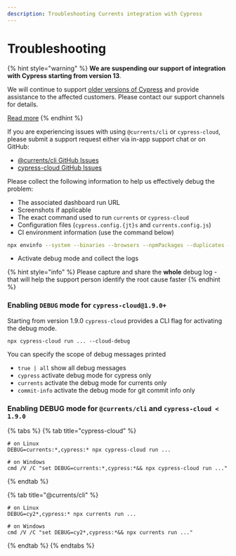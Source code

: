 ```yaml
---
description: Troubleshooting Currents integration with Cypress
---
```


# Troubleshooting

{% hint style="warning" %}
**We are suspending our support of integration with Cypress starting from version 13**.&#x20;

We will continue to support [older versions of Cypress](https://currents.dev/readme/integration-with-cypress/alternative-cypress-binaries) and provide assistance to the affected customers. Please contact our support channels for details.

[Read more](https://currents.dev/posts/v13-blocking)
{% endhint %}

If you are experiencing issues with using `@currents/cli` or `cypress-cloud`, please submit a support request either via in-app support chat or on GitHub:

* [@currents/cli GitHub Issues](https://github.com/currents-dev/cli/issues)
* [cypress-cloud GitHub Issues](https://github.com/currents-dev/cypress-cloud/issues)

Please collect the following information to help us effectively debug the problem:

* The associated dashboard run URL
* Screenshots if applicable
* The exact command used to run `currents` or `cypress-cloud`
* Configuration files (`cypress.config.{jt}s` and `currents.config.js`)
* CI environment information (use the command below)

```bash
npx envinfo --system --binaries --browsers --npmPackages --duplicates --npmGlobalPackages
```

* Activate debug mode and collect the logs

{% hint style="info" %}
Please capture and share the **whole** debug log - that will help the support person identify the root cause faster
{% endhint %}

### Enabling `DEBUG` mode for `cypress-cloud@1.9.0+`

Starting from version 1.9.0 `cypress-cloud` provides a CLI flag for activating the debug mode.&#x20;

```
npx cypress-cloud run ... --cloud-debug
```

You can specify the scope of debug messages printed

* `true | all` show all debug messages
* `cypress` activate debug mode for cypress only
* `currents` activate the debug mode for currents only
* `commit-info` activate the debug mode for git commit info only

### Enabling DEBUG mode for `@currents/cli` and `cypress-cloud < 1.9.0`

{% tabs %}
{% tab title="cypress-cloud" %}
```
# on Linux
DEBUG=currents:*,cypress:* npx cypress-cloud run ...

# on Windows
cmd /V /C "set DEBUG=currents:*,cypress:*&& npx cypress-cloud run ..."
```
{% endtab %}

{% tab title="@currents/cli" %}
```
# on Linux
DEBUG=cy2*,cypress:* npx currents run ...

# on Windows
cmd /V /C "set DEBUG=cy2*,cypress:*&& npx currents run ..."
```
{% endtab %}
{% endtabs %}
